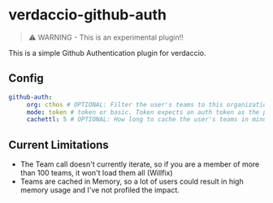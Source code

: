 # verdaccio-github-auth

> ⚠ WARNING - This is an experimental plugin!!

This is a simple Github Authentication plugin for verdaccio.

## Config

```yml
github-auth:
     org: cthos # OPTIONAL: Filter the user's teams to this organization
     mode: token # token or basic. Token expects an auth token as the password. Basic is raw username/password for github. DEFAULT: token
     cachettl: 5 # OPTIONAL: How long to cache the user's teams in minutes. DEFAULT: 5
```

## Current Limitations

* The Team call doesn't currently iterate, so if you are a member of more than 100 teams, it won't load them all (Willfix)
* Teams are cached in Memory, so a lot of users could result in high memory usage and I've not profiled the impact.